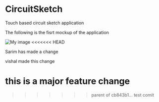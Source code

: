CircuitSketch
=======

Touch based circuit sketch application

The following is the fisrt mockup of the application

![My image](https://github.com/nishantmehta/Sketchy/raw/master/img/mainscreen.jpg)
<<<<<<< HEAD


Sarim has made a change

vishal made this change

this is a major feature change
=======
>>>>>>> parent of cb843b1... test comit
